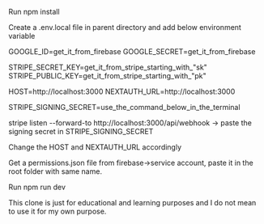 Run npm install

Create a .env.local file in parent directory and add below environment variable

GOOGLE_ID=get_it_from_firebase
GOOGLE_SECRET=get_it_from_firebase

STRIPE_SECRET_KEY=get_it_from_stripe_starting_with_"sk"
STRIPE_PUBLIC_KEY=get_it_from_stripe_starting_with_"pk"

HOST=http://localhost:3000
NEXTAUTH_URL=http://localhost:3000

STRIPE_SIGNING_SECRET=use_the_command_below_in_the_terminal

stripe listen --forward-to http://localhost:3000/api/webhook  -> paste the signing secret in STRIPE_SIGNING_SECRET



Change the HOST and NEXTAUTH_URL accordingly

Get a permissions.json file from firebase->service account, paste it in the root folder with same name.

Run npm run dev


This clone is just for educational and learning purposes and I do not mean to use it for my own purpose.